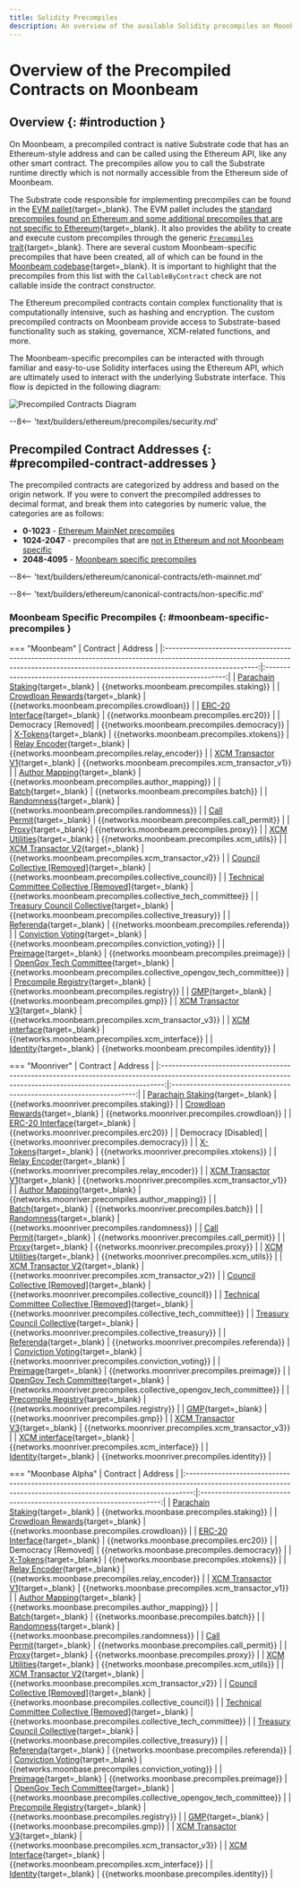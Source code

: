 ```yaml
---
title: Solidity Precompiles
description: An overview of the available Solidity precompiles on Moonbeam. Precompiles enable you to interact with Substrate features using the Ethereum API.
---
```


# Overview of the Precompiled Contracts on Moonbeam

## Overview {: #introduction }

On Moonbeam, a precompiled contract is native Substrate code that has an Ethereum-style address and can be called using the Ethereum API, like any other smart contract. The precompiles allow you to call the Substrate runtime directly which is not normally accessible from the Ethereum side of Moonbeam.

The Substrate code responsible for implementing precompiles can be found in the [EVM pallet](/learn/platform/technology/#evm-pallet){target=\_blank}. The EVM pallet includes the [standard precompiles found on Ethereum and some additional precompiles that are not specific to Ethereum](https://github.com/polkadot-evm/frontier/tree/master/frame/evm/precompile){target=\_blank}. It also provides the ability to create and execute custom precompiles through the generic [`Precompiles` trait](https://polkadot-evm.github.io/frontier/rustdocs/pallet_evm/trait.Precompile.html){target=\_blank}. There are several custom Moonbeam-specific precompiles that have been created, all of which can be found in the [Moonbeam codebase](https://github.com/moonbeam-foundation/moonbeam/tree/master/precompiles){target=\_blank}. It is important to highlight that the precompiles from this list with the `CallableByContract` check are not callable inside the contract constructor.

The Ethereum precompiled contracts contain complex functionality that is computationally intensive, such as hashing and encryption. The custom precompiled contracts on Moonbeam provide access to Substrate-based functionality such as staking, governance, XCM-related functions, and more.

The Moonbeam-specific precompiles can be interacted with through familiar and easy-to-use Solidity interfaces using the Ethereum API, which are ultimately used to interact with the underlying Substrate interface. This flow is depicted in the following diagram:

![Precompiled Contracts Diagram](/images/builders/ethereum/precompiles/overview/overview-1.webp)

--8<-- 'text/builders/ethereum/precompiles/security.md'

## Precompiled Contract Addresses {: #precompiled-contract-addresses }

The precompiled contracts are categorized by address and based on the origin network. If you were to convert the precompiled addresses to decimal format, and break them into categories by numeric value, the categories are as follows:

- **0-1023** - [Ethereum MainNet precompiles](#ethereum-mainnet-precompiles)
- **1024-2047** - precompiles that are [not in Ethereum and not Moonbeam specific](#non-moonbeam-specific-nor-ethereum-precomiles)
- **2048-4095** - [Moonbeam specific precompiles](#moonbeam-specific-precompiles)

--8<-- 'text/builders/ethereum/canonical-contracts/eth-mainnet.md'

--8<-- 'text/builders/ethereum/canonical-contracts/non-specific.md'

### Moonbeam Specific Precompiles {: #moonbeam-specific-precompiles }

=== "Moonbeam"
    |                                                                                        Contract                                                                                        |                               Address                               |
    |:--------------------------------------------------------------------------------------------------------------------------------------------------------------------------------------:|:-------------------------------------------------------------------:|
    |                  [Parachain Staking](https://github.com/moonbeam-foundation/moonbeam/blob/master/precompiles/parachain-staking/StakingInterface.sol){target=\_blank}                  |              {{networks.moonbeam.precompiles.staking}}              |
    |                 [Crowdloan Rewards](https://github.com/moonbeam-foundation/moonbeam/blob/master/precompiles/crowdloan-rewards/CrowdloanInterface.sol){target=\_blank}                 |             {{networks.moonbeam.precompiles.crowdloan}}             |
    |                         [ERC-20 Interface](https://github.com/moonbeam-foundation/moonbeam/blob/master/precompiles/balances-erc20/ERC20.sol){target=\_blank}                          |               {{networks.moonbeam.precompiles.erc20}}               |
    |                                                                      Democracy [Removed]                                                                      |             {{networks.moonbeam.precompiles.democracy}}             |
    |                                [X-Tokens](https://github.com/moonbeam-foundation/moonbeam/blob/master/precompiles/xtokens/Xtokens.sol){target=\_blank}                                |              {{networks.moonbeam.precompiles.xtokens}}              |
    |                        [Relay Encoder](https://github.com/moonbeam-foundation/moonbeam/blob/master/precompiles/relay-encoder/RelayEncoder.sol){target=\_blank}                        |           {{networks.moonbeam.precompiles.relay_encoder}}           |
    |                [XCM Transactor V1](https://github.com/moonbeam-foundation/moonbeam/blob/master/precompiles/xcm-transactor/src/v1/XcmTransactorV1.sol){target=\_blank}                 |         {{networks.moonbeam.precompiles.xcm_transactor_v1}}         |
    |                  [Author Mapping](https://github.com/moonbeam-foundation/moonbeam/blob/master/precompiles/author-mapping/AuthorMappingInterface.sol){target=\_blank}                  |          {{networks.moonbeam.precompiles.author_mapping}}           |
    |                                   [Batch](https://github.com/moonbeam-foundation/moonbeam/blob/master/precompiles/batch/Batch.sol){target=\_blank}                                    |               {{networks.moonbeam.precompiles.batch}}               |
    |                            [Randomness](https://github.com/moonbeam-foundation/moonbeam/blob/master/precompiles/randomness/Randomness.sol){target=\_blank}                            |            {{networks.moonbeam.precompiles.randomness}}             |
    |                           [Call Permit](https://github.com/moonbeam-foundation/moonbeam/blob/master/precompiles/call-permit/CallPermit.sol){target=\_blank}                           |            {{networks.moonbeam.precompiles.call_permit}}            |
    |                                   [Proxy](https://github.com/moonbeam-foundation/moonbeam/blob/master/precompiles/proxy/Proxy.sol){target=\_blank}                                    |               {{networks.moonbeam.precompiles.proxy}}               |
    |                            [XCM Utilities](https://github.com/moonbeam-foundation/moonbeam/blob/master/precompiles/xcm-utils/XcmUtils.sol){target=\_blank}                            |             {{networks.moonbeam.precompiles.xcm_utils}}             |
    |                [XCM Transactor V2](https://github.com/moonbeam-foundation/moonbeam/blob/master/precompiles/xcm-transactor/src/v2/XcmTransactorV2.sol){target=\_blank}                 |         {{networks.moonbeam.precompiles.xcm_transactor_v2}}         |
    |                   [Council Collective [Removed]](https://github.com/moonbeam-foundation/moonbeam/blob/master/precompiles/collective/Collective.sol){target=\_blank}                   |        {{networks.moonbeam.precompiles.collective_council}}         |
    |             [Technical Committee Collective [Removed]](https://github.com/moonbeam-foundation/moonbeam/blob/master/precompiles/collective/Collective.sol){target=\_blank}             |     {{networks.moonbeam.precompiles.collective_tech_committee}}     |
    |                   [Treasury Council Collective](https://github.com/moonbeam-foundation/moonbeam/blob/master/precompiles/collective/Collective.sol){target=\_blank}                    |        {{networks.moonbeam.precompiles.collective_treasury}}        |
    |                             [Referenda](https://github.com/moonbeam-foundation/moonbeam/blob/master/precompiles/referenda/Referenda.sol){target=\_blank}                              |             {{networks.moonbeam.precompiles.referenda}}             |
    |                  [Conviction Voting](https://github.com/moonbeam-foundation/moonbeam/blob/master/precompiles/conviction-voting/ConvictionVoting.sol){target=\_blank}                  |         {{networks.moonbeam.precompiles.conviction_voting}}         |
    |                               [Preimage](https://github.com/moonbeam-foundation/moonbeam/blob/master/precompiles/preimage/Preimage.sol){target=\_blank}                               |             {{networks.moonbeam.precompiles.preimage}}              |
    |                      [OpenGov Tech Committee](https://github.com/moonbeam-foundation/moonbeam/blob/master/precompiles/collective/Collective.sol){target=\_blank}                      | {{networks.moonbeam.precompiles.collective_opengov_tech_committee}} |
    |               [Precompile Registry](https://github.com/moonbeam-foundation/moonbeam/blob/master/precompiles/precompile-registry/PrecompileRegistry.sol){target=\_blank}               |             {{networks.moonbeam.precompiles.registry}}              |
    |                                      [GMP](https://github.com/moonbeam-foundation/moonbeam/blob/master/precompiles/gmp/Gmp.sol){target=\_blank}                                       |                {{networks.moonbeam.precompiles.gmp}}                |
    |                [XCM Transactor V3](https://github.com/moonbeam-foundation/moonbeam/blob/master/precompiles/xcm-transactor/src/v3/XcmTransactorV3.sol){target=\_blank}                 |         {{networks.moonbeam.precompiles.xcm_transactor_v3}}         |
    |                               [XCM interface](https://github.com/Moonsong-Labs/moonkit/blob/main/precompiles/pallet-xcm/XcmInterface.sol){target=\_blank}                               |             {{networks.moonbeam.precompiles.xcm_interface}}              |
    |                               [Identity](https://github.com/moonbeam-foundation/moonbeam/blob/master/precompiles/identity/Identity.sol){target=\_blank}                               |             {{networks.moonbeam.precompiles.identity}}              |
    

=== "Moonriver"
    |                                                                           Contract                                                                            |                               Address                                |
    |:-------------------------------------------------------------------------------------------------------------------------------------------------------------:|:--------------------------------------------------------------------:|
    |      [Parachain Staking](https://github.com/moonbeam-foundation/moonbeam/blob/master/precompiles/parachain-staking/StakingInterface.sol){target=\_blank}      |              {{networks.moonriver.precompiles.staking}}              |
    |     [Crowdloan Rewards](https://github.com/moonbeam-foundation/moonbeam/blob/master/precompiles/crowdloan-rewards/CrowdloanInterface.sol){target=\_blank}     |             {{networks.moonriver.precompiles.crowdloan}}             |
    |             [ERC-20 Interface](https://github.com/moonbeam-foundation/moonbeam/blob/master/precompiles/balances-erc20/ERC20.sol){target=\_blank}              |               {{networks.moonriver.precompiles.erc20}}               |
    |                                                                     Democracy [Disabled]                                                                      |             {{networks.moonriver.precompiles.democracy}}             |
    |                    [X-Tokens](https://github.com/moonbeam-foundation/moonbeam/blob/master/precompiles/xtokens/Xtokens.sol){target=\_blank}                    |              {{networks.moonriver.precompiles.xtokens}}              |
    |            [Relay Encoder](https://github.com/moonbeam-foundation/moonbeam/blob/master/precompiles/relay-encoder/RelayEncoder.sol){target=\_blank}            |           {{networks.moonriver.precompiles.relay_encoder}}           |
    |    [XCM Transactor V1](https://github.com/moonbeam-foundation/moonbeam/blob/master/precompiles/xcm-transactor/src/v1/XcmTransactorV1.sol){target=\_blank}     |         {{networks.moonriver.precompiles.xcm_transactor_v1}}         |
    |      [Author Mapping](https://github.com/moonbeam-foundation/moonbeam/blob/master/precompiles/author-mapping/AuthorMappingInterface.sol){target=\_blank}      |          {{networks.moonriver.precompiles.author_mapping}}           |
    |                       [Batch](https://github.com/moonbeam-foundation/moonbeam/blob/master/precompiles/batch/Batch.sol){target=\_blank}                        |               {{networks.moonriver.precompiles.batch}}               |
    |                [Randomness](https://github.com/moonbeam-foundation/moonbeam/blob/master/precompiles/randomness/Randomness.sol){target=\_blank}                |            {{networks.moonriver.precompiles.randomness}}             |
    |               [Call Permit](https://github.com/moonbeam-foundation/moonbeam/blob/master/precompiles/call-permit/CallPermit.sol){target=\_blank}               |            {{networks.moonriver.precompiles.call_permit}}            |
    |                       [Proxy](https://github.com/moonbeam-foundation/moonbeam/blob/master/precompiles/proxy/Proxy.sol){target=\_blank}                        |               {{networks.moonriver.precompiles.proxy}}               |
    |                [XCM Utilities](https://github.com/moonbeam-foundation/moonbeam/blob/master/precompiles/xcm-utils/XcmUtils.sol){target=\_blank}                |             {{networks.moonriver.precompiles.xcm_utils}}             |
    |    [XCM Transactor V2](https://github.com/moonbeam-foundation/moonbeam/blob/master/precompiles/xcm-transactor/src/v2/XcmTransactorV2.sol){target=\_blank}     |         {{networks.moonriver.precompiles.xcm_transactor_v2}}         |
    |       [Council Collective [Removed]](https://github.com/moonbeam-foundation/moonbeam/blob/master/precompiles/collective/Collective.sol){target=\_blank}       |        {{networks.moonriver.precompiles.collective_council}}         |
    | [Technical Committee Collective [Removed]](https://github.com/moonbeam-foundation/moonbeam/blob/master/precompiles/collective/Collective.sol){target=\_blank} |     {{networks.moonriver.precompiles.collective_tech_committee}}     |
    |       [Treasury Council Collective](https://github.com/moonbeam-foundation/moonbeam/blob/master/precompiles/collective/Collective.sol){target=\_blank}        |        {{networks.moonriver.precompiles.collective_treasury}}        |
    |                 [Referenda](https://github.com/moonbeam-foundation/moonbeam/blob/master/precompiles/referenda/Referenda.sol){target=\_blank}                  |             {{networks.moonriver.precompiles.referenda}}             |
    |      [Conviction Voting](https://github.com/moonbeam-foundation/moonbeam/blob/master/precompiles/conviction-voting/ConvictionVoting.sol){target=\_blank}      |         {{networks.moonriver.precompiles.conviction_voting}}         |
    |                   [Preimage](https://github.com/moonbeam-foundation/moonbeam/blob/master/precompiles/preimage/Preimage.sol){target=\_blank}                   |             {{networks.moonriver.precompiles.preimage}}              |
    |          [OpenGov Tech Committee](https://github.com/moonbeam-foundation/moonbeam/blob/master/precompiles/collective/Collective.sol){target=\_blank}          | {{networks.moonriver.precompiles.collective_opengov_tech_committee}} |
    |   [Precompile Registry](https://github.com/moonbeam-foundation/moonbeam/blob/master/precompiles/precompile-registry/PrecompileRegistry.sol){target=\_blank}   |             {{networks.moonriver.precompiles.registry}}              |
    |                          [GMP](https://github.com/moonbeam-foundation/moonbeam/blob/master/precompiles/gmp/Gmp.sol){target=\_blank}                           |                {{networks.moonriver.precompiles.gmp}}                |
    |    [XCM Transactor V3](https://github.com/moonbeam-foundation/moonbeam/blob/master/precompiles/xcm-transactor/src/v3/XcmTransactorV3.sol){target=\_blank}     |         {{networks.moonriver.precompiles.xcm_transactor_v3}}         |
    |                               [XCM interface](https://github.com/Moonsong-Labs/moonkit/blob/main/precompiles/pallet-xcm/XcmInterface.sol){target=\_blank}                               |             {{networks.moonriver.precompiles.xcm_interface}}              |
    |                   [Identity](https://github.com/moonbeam-foundation/moonbeam/blob/master/precompiles/identity/Identity.sol){target=\_blank}                   |             {{networks.moonriver.precompiles.identity}}              |

=== "Moonbase Alpha"
    |                                                                            Contract                                                                            |                               Address                               |
    |:--------------------------------------------------------------------------------------------------------------------------------------------------------------:|:-------------------------------------------------------------------:|
    |      [Parachain Staking](https://github.com/moonbeam-foundation/moonbeam/blob/master/precompiles/parachain-staking/StakingInterface.sol){target=\_blank}      |              {{networks.moonbase.precompiles.staking}}              |
    |     [Crowdloan Rewards](https://github.com/moonbeam-foundation/moonbeam/blob/master/precompiles/crowdloan-rewards/CrowdloanInterface.sol){target=\_blank}     |             {{networks.moonbase.precompiles.crowdloan}}             |
    |             [ERC-20 Interface](https://github.com/moonbeam-foundation/moonbeam/blob/master/precompiles/balances-erc20/ERC20.sol){target=\_blank}              |               {{networks.moonbase.precompiles.erc20}}               |
    |                                                                      Democracy [Removed]                                                                       |             {{networks.moonbase.precompiles.democracy}}             |
    |                    [X-Tokens](https://github.com/moonbeam-foundation/moonbeam/blob/master/precompiles/xtokens/Xtokens.sol){target=\_blank}                    |              {{networks.moonbase.precompiles.xtokens}}              |
    |            [Relay Encoder](https://github.com/moonbeam-foundation/moonbeam/blob/master/precompiles/relay-encoder/RelayEncoder.sol){target=\_blank}            |           {{networks.moonbase.precompiles.relay_encoder}}           |
    |    [XCM Transactor V1](https://github.com/moonbeam-foundation/moonbeam/blob/master/precompiles/xcm-transactor/src/v1/XcmTransactorV1.sol){target=\_blank}     |         {{networks.moonbase.precompiles.xcm_transactor_v1}}         |
    |      [Author Mapping](https://github.com/moonbeam-foundation/moonbeam/blob/master/precompiles/author-mapping/AuthorMappingInterface.sol){target=\_blank}      |          {{networks.moonbase.precompiles.author_mapping}}           |
    |                       [Batch](https://github.com/moonbeam-foundation/moonbeam/blob/master/precompiles/batch/Batch.sol){target=\_blank}                        |               {{networks.moonbase.precompiles.batch}}               |
    |                [Randomness](https://github.com/moonbeam-foundation/moonbeam/blob/master/precompiles/randomness/Randomness.sol){target=\_blank}                |            {{networks.moonbase.precompiles.randomness}}             |
    |               [Call Permit](https://github.com/moonbeam-foundation/moonbeam/blob/master/precompiles/call-permit/CallPermit.sol){target=\_blank}               |            {{networks.moonbase.precompiles.call_permit}}            |
    |                       [Proxy](https://github.com/moonbeam-foundation/moonbeam/blob/master/precompiles/proxy/Proxy.sol){target=\_blank}                        |               {{networks.moonbase.precompiles.proxy}}               |
    |                [XCM Utilities](https://github.com/moonbeam-foundation/moonbeam/blob/master/precompiles/xcm-utils/XcmUtils.sol){target=\_blank}                |             {{networks.moonbase.precompiles.xcm_utils}}             |
    |    [XCM Transactor V2](https://github.com/moonbeam-foundation/moonbeam/blob/master/precompiles/xcm-transactor/src/v2/XcmTransactorV2.sol){target=\_blank}     |         {{networks.moonbase.precompiles.xcm_transactor_v2}}         |
    |       [Council Collective [Removed]](https://github.com/moonbeam-foundation/moonbeam/blob/master/precompiles/collective/Collective.sol){target=\_blank}       |        {{networks.moonbase.precompiles.collective_council}}         |
    | [Technical Committee Collective [Removed]](https://github.com/moonbeam-foundation/moonbeam/blob/master/precompiles/collective/Collective.sol){target=\_blank} |     {{networks.moonbase.precompiles.collective_tech_committee}}     |
    |       [Treasury Council Collective](https://github.com/moonbeam-foundation/moonbeam/blob/master/precompiles/collective/Collective.sol){target=\_blank}        |        {{networks.moonbase.precompiles.collective_treasury}}        |
    |                 [Referenda](https://github.com/moonbeam-foundation/moonbeam/blob/master/precompiles/referenda/Referenda.sol){target=\_blank}                  |             {{networks.moonbase.precompiles.referenda}}             |
    |      [Conviction Voting](https://github.com/moonbeam-foundation/moonbeam/blob/master/precompiles/conviction-voting/ConvictionVoting.sol){target=\_blank}      |         {{networks.moonbase.precompiles.conviction_voting}}         |
    |                   [Preimage](https://github.com/moonbeam-foundation/moonbeam/blob/master/precompiles/preimage/Preimage.sol){target=\_blank}                   |             {{networks.moonbase.precompiles.preimage}}              |
    |          [OpenGov Tech Committee](https://github.com/moonbeam-foundation/moonbeam/blob/master/precompiles/collective/Collective.sol){target=\_blank}          | {{networks.moonbase.precompiles.collective_opengov_tech_committee}} |
    |   [Precompile Registry](https://github.com/moonbeam-foundation/moonbeam/blob/master/precompiles/precompile-registry/PrecompileRegistry.sol){target=\_blank}   |             {{networks.moonbase.precompiles.registry}}              |
    |                          [GMP](https://github.com/moonbeam-foundation/moonbeam/blob/master/precompiles/gmp/Gmp.sol){target=\_blank}                           |                {{networks.moonbase.precompiles.gmp}}                |
    |    [XCM Transactor V3](https://github.com/moonbeam-foundation/moonbeam/blob/master/precompiles/xcm-transactor/src/v3/XcmTransactorV3.sol){target=\_blank}     |         {{networks.moonbase.precompiles.xcm_transactor_v3}}         |
    |                               [XCM Interface](https://github.com/Moonsong-Labs/moonkit/blob/main/precompiles/pallet-xcm/XcmInterface.sol){target=\_blank}                               |             {{networks.moonbeam.precompiles.xcm_interface}}              |
    |                   [Identity](https://github.com/moonbeam-foundation/moonbeam/blob/master/precompiles/identity/Identity.sol){target=\_blank}                   |             {{networks.moonbase.precompiles.identity}}              |
